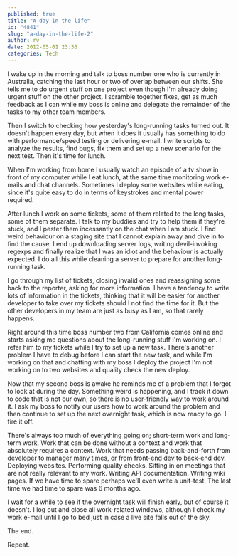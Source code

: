 ```yaml
---
published: true
title: "A day in the life"
id: "4841"
slug: "a-day-in-the-life-2"
author: rv
date: 2012-05-01 23:36
categories: Tech
---
```

I wake up in the morning and talk to boss number one who is currently in Australia, catching the last hour or two of overlap between our shifts. She tells me to do urgent stuff on one project even though I'm already doing urgent stuff on the other project. I scramble together fixes, get as much feedback as I can while my boss is online and delegate the remainder of the tasks to my other team members.

Then I switch to checking how yesterday's long-running tasks turned out. It doesn't happen every day, but when it does it usually has something to do with performance/speed testing or delivering e-mail. I write scripts to analyze the results, find bugs, fix them and set up a new scenario for the next test. Then it's time for lunch.

When I'm working from home I usually watch an episode of a tv show in front of my computer while I eat lunch, at the same time monitoring work e-mails and chat channels. Sometimes I deploy some websites while eating, since it's quite easy to do in terms of keystrokes and mental power required.

After lunch I work on some tickets, some of them related to the long tasks, some of them separate. I talk to my buddies and try to help them if they're stuck, and I pester them incessantly on the chat when I am stuck. I find weird behaviour on a staging site that I cannot explain away and dive in to find the cause. I end up downloading server logs, writing devil-invoking regexps and finally realize that I was an idiot and the behaviour is actually expected. I do all this while cleaning a server to prepare for another long-running task.

I go through my list of tickets, closing invalid ones and reassigning some back to the reporter, asking for more information. I have a tendency to write lots of information in the tickets, thinking that it will be easier for another developer to take over my tickets should I not find the time for it. But the other developers in my team are just as busy as I am, so that rarely happens.

Right around this time boss number two from California comes online and starts asking me questions about the long-running stuff I'm working on. I refer him to my tickets while I try to set up a new task. There's another problem I have to debug before I can start the new task, and while I'm working on that and chatting with my boss I deploy the project I'm not working on to two websites and quality check the new deploy.

Now that my second boss is awake he reminds me of a problem that I forgot to look at during the day. Something weird is happening, and I track it down to code that is not our own, so there is no user-friendly way to work around it. I ask my boss to notify our users how to work around the problem and then continue to set up the next overnight task, which is now ready to go. I fire it off.

There's always too much of everything going on; short-term work and long-term work. Work that can be done without a context and work that absolutely requires a context. Work that needs passing back-and-forth from developer to manager many times, or from front-end dev to back-end dev. Deploying websites. Performing quality checks. Sitting in on meetings that are not really relevant to my work. Writing API documentation. Writing wiki pages. If we have time to spare perhaps we'll even write a unit-test. The last time we had time to spare was 6 months ago.

I wait for a while to see if the overnight task will finish early, but of course it doesn't. I log out and close all work-related windows, although I check my work e-mail until I go to bed just in case a live site falls out of the sky.

The end.

Repeat.